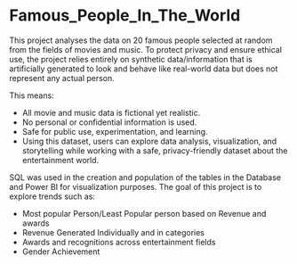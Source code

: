 # Famous_People_In_The_World

This project analyses the data on 20 famous people selected at random from the fields of movies and music. 
To protect privacy and ensure ethical use, the project relies entirely on synthetic data/information that is artificially generated to look and behave like real-world data but does not represent any actual person.

This means:
- All movie and music data is fictional yet realistic.
- No personal or confidential information is used.
- Safe for public use, experimentation, and learning.
- Using this dataset, users can explore data analysis, visualization, and storytelling while working with a safe, privacy-friendly dataset about the entertainment world.

SQL was used in the creation and population of the tables in the Database and Power BI for visualization purposes. The goal of this project is to explore trends such as:
- Most popular Person/Least Popular person based on Revenue and awards
- Revenue Generated Individually and in categories
- Awards and recognitions across entertainment fields
- Gender Achievement
